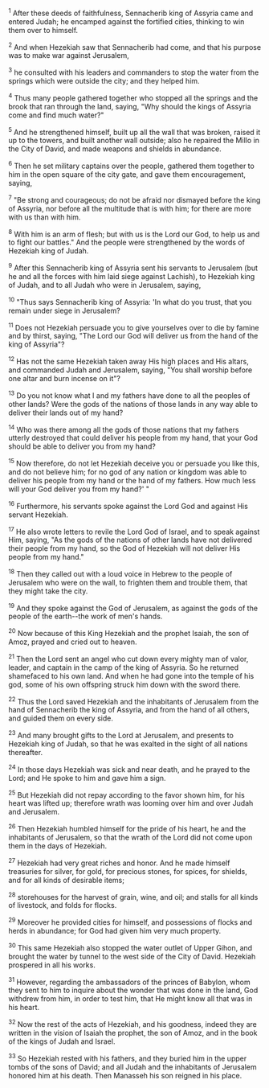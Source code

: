 <sup>1</sup> 
After these deeds of faithfulness, Sennacherib king of Assyria came and entered Judah; he encamped against the fortified cities, thinking to win them over to himself. 

<sup>2</sup> 
And when Hezekiah saw that Sennacherib had come, and that his purpose was to make war against Jerusalem, 

<sup>3</sup> 
he consulted with his leaders and commanders to stop the water from the springs which were outside the city; and they helped him. 

<sup>4</sup> 
Thus many people gathered together who stopped all the springs and the brook that ran through the land, saying, "Why should the kings of Assyria come and find much water?" 

<sup>5</sup> 
And he strengthened himself, built up all the wall that was broken, raised it up to the towers, and built another wall outside; also he repaired the Millo in the City of David, and made weapons and shields in abundance. 

<sup>6</sup> 
Then he set military captains over the people, gathered them together to him in the open square of the city gate, and gave them encouragement, saying, 

<sup>7</sup> 
"Be strong and courageous; do not be afraid nor dismayed before the king of Assyria, nor before all the multitude that is with him; for there are more with us than with him. 

<sup>8</sup> 
With him is an arm of flesh; but with us is the Lord our God, to help us and to fight our battles." And the people were strengthened by the words of Hezekiah king of Judah. 

<sup>9</sup> 
After this Sennacherib king of Assyria sent his servants to Jerusalem (but he and all the forces with him laid siege against Lachish), to Hezekiah king of Judah, and to all Judah who were in Jerusalem, saying, 

<sup>10</sup> 
"Thus says Sennacherib king of Assyria: 'In what do you trust, that you remain under siege in Jerusalem? 

<sup>11</sup> 
Does not Hezekiah persuade you to give yourselves over to die by famine and by thirst, saying, "The Lord our God will deliver us from the hand of the king of Assyria"? 

<sup>12</sup> 
Has not the same Hezekiah taken away His high places and His altars, and commanded Judah and Jerusalem, saying, "You shall worship before one altar and burn incense on it"? 

<sup>13</sup> 
Do you not know what I and my fathers have done to all the peoples of other lands? Were the gods of the nations of those lands in any way able to deliver their lands out of my hand? 

<sup>14</sup> 
Who was there among all the gods of those nations that my fathers utterly destroyed that could deliver his people from my hand, that your God should be able to deliver you from my hand? 

<sup>15</sup> 
Now therefore, do not let Hezekiah deceive you or persuade you like this, and do not believe him; for no god of any nation or kingdom was able to deliver his people from my hand or the hand of my fathers. How much less will your God deliver you from my hand?' " 

<sup>16</sup> 
Furthermore, his servants spoke against the Lord God and against His servant Hezekiah. 

<sup>17</sup> 
He also wrote letters to revile the Lord God of Israel, and to speak against Him, saying, "As the gods of the nations of other lands have not delivered their people from my hand, so the God of Hezekiah will not deliver His people from my hand." 

<sup>18</sup> 
Then they called out with a loud voice in Hebrew to the people of Jerusalem who were on the wall, to frighten them and trouble them, that they might take the city. 

<sup>19</sup> 
And they spoke against the God of Jerusalem, as against the gods of the people of the earth--the work of men's hands.

<sup>20</sup> 
Now because of this King Hezekiah and the prophet Isaiah, the son of Amoz, prayed and cried out to heaven. 

<sup>21</sup> 
Then the Lord sent an angel who cut down every mighty man of valor, leader, and captain in the camp of the king of Assyria. So he returned shamefaced to his own land. And when he had gone into the temple of his god, some of his own offspring struck him down with the sword there. 

<sup>22</sup> 
Thus the Lord saved Hezekiah and the inhabitants of Jerusalem from the hand of Sennacherib the king of Assyria, and from the hand of all others, and guided them on every side. 

<sup>23</sup> 
And many brought gifts to the Lord at Jerusalem, and presents to Hezekiah king of Judah, so that he was exalted in the sight of all nations thereafter.

<sup>24</sup> 
In those days Hezekiah was sick and near death, and he prayed to the Lord; and He spoke to him and gave him a sign. 

<sup>25</sup> 
But Hezekiah did not repay according to the favor shown him, for his heart was lifted up; therefore wrath was looming over him and over Judah and Jerusalem. 

<sup>26</sup> 
Then Hezekiah humbled himself for the pride of his heart, he and the inhabitants of Jerusalem, so that the wrath of the Lord did not come upon them in the days of Hezekiah.

<sup>27</sup> 
Hezekiah had very great riches and honor. And he made himself treasuries for silver, for gold, for precious stones, for spices, for shields, and for all kinds of desirable items; 

<sup>28</sup> 
storehouses for the harvest of grain, wine, and oil; and stalls for all kinds of livestock, and folds for flocks. 

<sup>29</sup> 
Moreover he provided cities for himself, and possessions of flocks and herds in abundance; for God had given him very much property. 

<sup>30</sup> 
This same Hezekiah also stopped the water outlet of Upper Gihon, and brought the water by tunnel to the west side of the City of David. Hezekiah prospered in all his works. 

<sup>31</sup> 
However, regarding the ambassadors of the princes of Babylon, whom they sent to him to inquire about the wonder that was done in the land, God withdrew from him, in order to test him, that He might know all that was in his heart.

<sup>32</sup> 
Now the rest of the acts of Hezekiah, and his goodness, indeed they are written in the vision of Isaiah the prophet, the son of Amoz, and in the book of the kings of Judah and Israel. 

<sup>33</sup> 
So Hezekiah rested with his fathers, and they buried him in the upper tombs of the sons of David; and all Judah and the inhabitants of Jerusalem honored him at his death. Then Manasseh his son reigned in his place.
